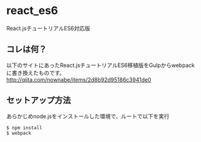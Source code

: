 # react_es6
React.jsチュートリアルES6対応版

## コレは何？
以下のサイトにあったReact.jsチュートリアルES6移植版をGulpからwebpackに書き換えたものです。
http://qiita.com/nownabe/items/2d8b92d95186c3941de0

## セットアップ方法
あらかじめnode.jsをインストールした環境で、ルートで以下を実行

```sh
$ npm install
$ webpack
```
